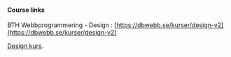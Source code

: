 #### Course links

BTH Webbprogrammering - Design : [https://dbwebb.se/kurser/design-v2](https://dbwebb.se/kurser/design-v2) 

<a href="https://github.com/dbwebb-se/design"> <i class="fab fa-github-square" style="font-size:2em"></i> </a>[ Design kurs](https://github.com/dbwebb-se/design).
